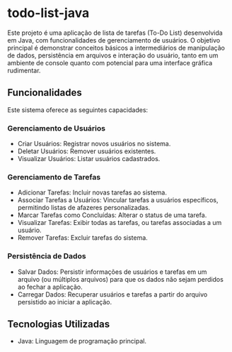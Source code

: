 # todo-list-java

Este projeto é uma aplicação de lista de tarefas (To-Do List) desenvolvida em Java, com funcionalidades de gerenciamento de usuários. O objetivo principal é demonstrar conceitos básicos a intermediários de manipulação de dados, persistência em arquivos e interação do usuário, tanto em um ambiente de console quanto com potencial para uma interface gráfica rudimentar.

## Funcionalidades

Este sistema oferece as seguintes capacidades:

### Gerenciamento de Usuários
* Criar Usuários: Registrar novos usuários no sistema.
* Deletar Usuários: Remover usuários existentes.
* Visualizar Usuários: Listar usuários cadastrados.

### Gerenciamento de Tarefas
* Adicionar Tarefas: Incluir novas tarefas ao sistema.
* Associar Tarefas a Usuários: Vincular tarefas a usuários específicos, permitindo listas de afazeres personalizadas.
* Marcar Tarefas como Concluídas: Alterar o status de uma tarefa.
* Visualizar Tarefas: Exibir todas as tarefas, ou tarefas associadas a um usuário.
* Remover Tarefas: Excluir tarefas do sistema.

### Persistência de Dados
* Salvar Dados: Persistir informações de usuários e tarefas em um arquivo (ou múltiplos arquivos) para que os dados não sejam perdidos ao fechar a aplicação.
* Carregar Dados: Recuperar usuários e tarefas a partir do arquivo persistido ao iniciar a aplicação.

## Tecnologias Utilizadas

* Java: Linguagem de programação principal.
